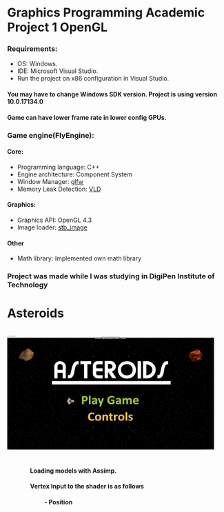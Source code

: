 # Graphics Programming Academic Project 1 OpenGL

### Requirements:
  * OS: Windows.
  * IDE: Microsoft Visual Studio.
  * Run the project on x86 configuration in Visual Studio.
#### You may have to change Windows SDK version. Project is using version 10.0.17134.0
#### Game can have lower frame rate in lower config GPUs.
###
### Game engine(FlyEngine):
#### Core:
  * Programming language: C++
  * Engine architecture: Component System
  * Window Manager: [glfw](https://www.glfw.org/)
  * Memory Leak Detection: [VLD](https://kinddragon.github.io/vld/)
#### Graphics:
  * Graphics API: OpenGL 4.3
  * Image loader: [stb_image](https://github.com/nothings/stb)
#### Other
  * Math library: Implemented own math library
###
### Project was made while I was studying in DigiPen Institute of Technology

# Asteroids
&nbsp;
&nbsp;
&nbsp;
&nbsp;
&nbsp;
&nbsp;
&nbsp;
&nbsp;
&nbsp;
&nbsp;
&nbsp;
&nbsp;
&nbsp;&nbsp;&nbsp;&nbsp;&nbsp;&nbsp;&nbsp;&nbsp;&nbsp;&nbsp;&nbsp;&nbsp;&nbsp;&nbsp;&nbsp;&nbsp;&nbsp;&nbsp;&nbsp;&nbsp;&nbsp;&nbsp;&nbsp;&nbsp;&nbsp;&nbsp;&nbsp;&nbsp;&nbsp;&nbsp;&nbsp;&nbsp;&nbsp;&nbsp;&nbsp;&nbsp;&nbsp;[![Graphics_Programming___Academic_Project_1_(_OpenGL)](Gifs/Graphics_Programming___Academic_Project_1_(_OpenGL).gif)](https://youtu.be/ZTfBqowgt5A "Graphics_Programming___Academic_Project_1_(_OpenGL)")
&nbsp;
&nbsp;
&nbsp;
&nbsp;
&nbsp;
&nbsp;
&nbsp;
&nbsp;
#### &nbsp;&nbsp;&nbsp;&nbsp;&nbsp;&nbsp;&nbsp;&nbsp;&nbsp;&nbsp;&nbsp;&nbsp;&nbsp;&nbsp;&nbsp;&nbsp;Loading models with Assimp.        
#### &nbsp;&nbsp;&nbsp;&nbsp;&nbsp;&nbsp;&nbsp;&nbsp;&nbsp;&nbsp;&nbsp;&nbsp;&nbsp;&nbsp;&nbsp;&nbsp;Vertex Input to the shader is as follows
#### &nbsp;&nbsp;&nbsp;&nbsp;&nbsp;&nbsp;&nbsp;&nbsp;&nbsp;&nbsp;&nbsp;&nbsp;&nbsp;&nbsp;&nbsp;&nbsp;&nbsp;&nbsp;&nbsp;&nbsp;&nbsp;&nbsp;&nbsp;&nbsp;&nbsp;&nbsp;- Position
